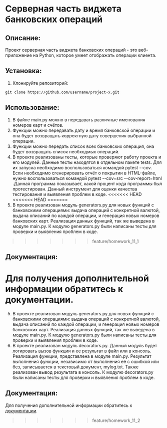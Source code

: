 # Cерверная часть виджета банковских операций

## Описание:

Проект серверная часть виджета банковских операций - это веб-приложение на Python, которое умеет  отображать операции 
клиента.

## Установка:

1. Клонируйте репозиторий:
```
git clone https://github.com/username/project-x.git

```
## Использование:

1. В файле main.py можно в передавать различные именования номеров карт и счётов.
2. Функции можно передавать дату и время банковской операции и она будет возвращать корректную дату совершения 
выбранной операции.
3. Функции можно передать список всех банковских операция, она будет возвращать список необходмых операций.
4. В проекте реализованы тесты, которые проверяют работу проекта и его модулей. Данные тесты находятся в отдельном 
пакете tests. Для их запуска необходимо воспользоваться командой pytest --cov. Если необходимо сгенерировать отчёт о 
покрытии в HTML-файле, нужно воспользоваться командой pytest --cov=src --cov-report=html .Данная программа показывает, 
какой процент кода программы был протестирован. Данный инструмент для оценки качества тестирования и выявления проблем 
в коде.
<<<<<<< HEAD
<<<<<<< HEAD
=======
5. В проекте реализован модуль generators.py для новых функций с банковскими операциями: выдача операций с конкретной 
валютой, выдача описаний по каждой операции, и генерация новых номеров банковских карт. Реализация данных функций, так 
же выведена в модуле main.py. К модулю generators.py были написаны тесты для проверки и выявления проблем в коде.
>>>>>>> feature/homework_11_1

## Документация:

Для получения дополнительной информации обратитесь к документации.
=======
5. В проекте реализован модуль generators.py для новых функций с банковскими операциями: выдача операций с конкретной 
валютой, выдача описаний по каждой операции, и генерация новых номеров банковских карт. Реализация данных функций, так 
же выведена в модуле main.py. К модулю generators.py были написаны тесты для проверки и выявления проблем в коде.
6. В проекте реализован модуль decorators.py. Данный модуль будет логировать вызов функции и ее результат в файл или 
в консоль. Реализация функции, представлена в модуле main.py. Результат выполнения функции, независимо от выполнения её 
с ошибкой или без, записывается в текстовый документ, mylog.txt. Также реализован вывод результата в консоль. К модулю 
decorators.py были написаны тесты для проверки и выявления проблем в коде.

## Документация:

Для получения дополнительной информации обратитесь к [документации](README.md).
>>>>>>> feature/homework_11_2
